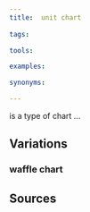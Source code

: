 ```yaml
---
title:  unit chart
  
tags:

tools:

examples:

synonyms:

---
```


is a type of chart  ...

<!--more-->

## Variations

### waffle chart
<!-- Research if waffle chart is a separate type and if unit chart actually exists -->


## Sources
